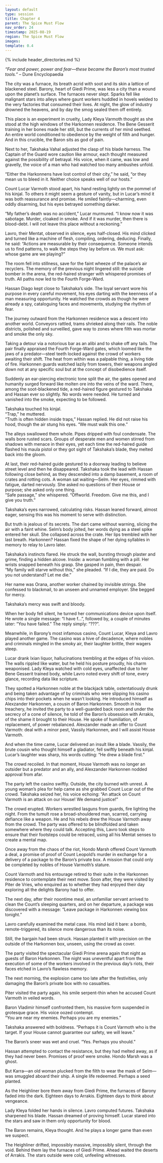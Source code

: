 ```yaml
---
layout: default
type: session
title: Chapter 4
parent: The Spice Must Flow
nav_order: 24
timestamp: 2025-08-19
region: The Spice Must Flow
images:
template: 0.4
---
```

{% include header_directories.md %}  

*“Fear and power, power and fear—these became the Baron’s most trusted tools.”* – Dune Encyclopaedia 

The city was a furnace, its breath acrid with soot and its skin a lattice of blackened steel. Barony, heart of Giedi Prime, was less a city than a wound upon the planet’s surface. The furnaces never slept. Sparks fell like malignant stars into alleys where gaunt workers huddled in hovels welded to the very factories that consumed their lives. At night, the glow of industry drowned the heavens, and by day the smog sealed them off entirely.  

This place is an experiment in cruelty, Lady Kleya Varmoth thought as she stood at the high windows of the Harkonnen residence. The Bene Gesserit training in her bones made her still, but the currents of her mind seethed. An entire world conditioned to obedience by the weight of filth and hunger. And in this crucible, the Baron sits as god of pain.  

Next to her, Takshaka Vahal adjusted the clasp of his blade harness. The Captain of the Guard wore caution like armour, each thought measured against the possibility of betrayal. His voice, when it came, was low and gravelly, the voice of a man who had watched too many ambushes unfold.  

“Either the Harkonnens have lost control of their city,” he said, “or they mean us to bleed in it. Neither choice speaks well of our hosts.”  

Count Lucar Varmoth stood apart, his hand resting lightly on the pommel of his kinjal. To others it might seem a gesture of vanity, but in Lucar’s mind it was both reassurance and promise. He smiled faintly—charming, even oddly disarming, but his eyes betrayed something darker.  

“My father’s death was no accident,” Lucar murmured. “I know now it was sabotage. Murder, cloaked in smoke. And if it was murder, then there is blood-debt. I will not leave this place without a reckoning.”  

Lavro, their Mentat, observed in silence, eyes half-closed. His mind clicked and turned like a machine of flesh, compiling, ordering, deducing. Finally, he said:
“Actions are measurable by their consequence. Someone intends us to find patterns, to walk the steps they lay before us. We must ask: whose game are we playing?”  

The room fell into stillness, save for the faint wheeze of the palace’s air recyclers. The memory of the previous night lingered still: the suicide bomber in the arena, the red-haired stranger with whispered promises of truth. All paths now led to the Fourth Forge-Ward.  

Hassan Diago kept close to Takshaka’s side. The loyal servant wore his purpose in every careful movement, his eyes darting with the keenness of a man measuring opportunity. He watched the crowds as though he were already a spy, cataloguing faces and movements, studying the rhythm of fear.  

The journey outward from the Harkonnen residence was a descent into another world. Conveyors rattled, trams shrieked along their rails. The noble districts, polished and surveilled, gave way to zones where filth was mortar and smoke the only sky.  

Taking a detour via a notorious bar as an alibi and to shake off any tails. The pair finally appraised the Fourth Forge-Ward gates, which loomed like the jaws of a predator—steel teeth locked against the crowd of workers awaiting their shift. The heat from within was a palpable thing, a living tide of fire. Harkonnen guards watched lazily from towers, their weapons angled down not at any specific soul but at the concept of disobedience itself.  

Suddenly an ear-piercing electronic tone split the air, the gates opened and humanity surged forward like molten ore into the veins of the ward. There, among the soot-blackened tide, a red-haired figure gestured to Takshaka and Hassan ever so slightly. No words were needed. He turned and vanished into the smoke, expecting to be followed.  

Takshaka touched his kinjal.  
“Trap,” he muttered.  
“Truth is often hidden inside traps,” Hassan replied. He did not raise his hood, though the air stung his eyes. “We must walk this one.”  

The alleys swallowed them whole. Pipes dripped with foul condensate. The walls bore rusted scars. Groups of desperate men and women stirred from shadows with menace in their eyes, yet each time the red-haired guide flashed his maula pistol or they got sight of Takshaka’s blade, they melted back into the gloom.  

At last, their red-haired guide gestured to a doorway leading to believe street level and then he disappeared. Takshaka took the lead with Hassan following close behind, as    they descended into a damp basement, a room of crates and rotting cots. A woman sat waiting—Selm. Her eyes, rimmed with fatigue, darted nervously. She asked no questions of their House or purpose; she asked only one thing.  
“Safe passage,” she whispered. “Offworld. Freedom. Give me this, and I give you truth.”  

Takshaka’s eyes narrowed, calculating risks. Hassan leaned forward, almost eager, sensing this was his moment to serve with distinction.  

But truth is jealous of its secrets. The dart came without warning, slicing the air with a faint whine. Selm’s body jolted, her words dying as a steel spike entered her skull. She collapsed across the crate. Her lips trembled with her last breath. Harkonnen? Hassan fixed the shape of her dying syllables in memory to relay to Lavro later.  

Takshaka’s instincts flared. He struck the wall, bursting through plaster and grime, finding a hidden alcove. Inside: a woman fumbling with a pill. Her wrists snapped beneath his grasp. She gasped in pain, then despair.  
“My family will starve without this,” she pleaded. “If I die, they are paid. Do you not understand? Let me die.”  

Her name was Orana, another worker chained by invisible strings. She confessed to blackmail, to an unseen and unnamed employer. She begged for mercy.  

Takshaka’s mercy was swift and bloody.  

When her body fell silent, he turned her communications device upon itself. He wrote a single message: “I have f...”, followed by, a couple of minutes later: “You have failed.” The reply simply: “???”.  

Meanwhile, in Barony’s most infamous casino, Count Lucar, Kleya and Lavro played another game. The casino was a hive of decadence, where nobles and criminals mingled in the smoky air, their laughter brittle, their wagers steep.  

Lucar drank Ixian liquor, hallucinations trembling at the edges of his vision. The walls rippled like water, but he held his posture proudly, his charm weaponised. Lady Kleya watched with cold eyes, unaffected due to her Bene Gesserit trained body, while Lavro noted every shift of tone, every glance, recording data like scripture.  

They spotted a Harkonnen noble at the blackjack table, ostentatiously drunk and being taken advantage of by criminals who were slipping his casino chips into their pockets when he wasn’t looking. He introduced himself as Alexzander Harkonnen, a cousin of Baron Harkonnen. Smooth in his treachery, he invited the party to a well-guarded back room and under the secrecy of a cone of silence, he told of the Baron’s obsession with Arrakis, of the shame it brought to their House. He spoke of humiliation, of replacement, of power rebalanced. Alexzander made an offer to Count Varmoth: deal with a minor pest, Vassily Harkonnen, and I will assist House Varmoth.  

And when the time came, Lucar delivered an insult like a blade. Vassily, the brute cousin who thought himself a gladiator, fell swiftly beneath his kinjal. Lucar’s laughter was sharp, his words cutting:
“He drew a blade first.”  

The crowd recoiled. In that moment, House Varmoth was no longer an outsider but a predator and an ally, and Alexzander Harkonnen nodded approval from afar.  

The party left the casino swiftly. Outside, the city burned with unrest. A young woman’s plea for help came as she grabbed Count Lucar out of the crowd. Takshaka seized her, his voice echoing:
“An attack on Count Varmoth is an attack on our House! We demand justice!”  

The crowd erupted. Workers wrestled lasguns from guards, fire lighting the night. From the tumult rose a broad-shouldered man, scarred, carrying defiance like a weapon. He and his rebels drew the House Varmoth away from the crowd. The party was offered to be blindfolded and taken somewhere where they could talk. Accepting this, Lavro took steps to ensure that their footsteps could be retraced, using all his Mentat senses to create a mental map.  

Once away from the chaos of the riot, Hondo Marsh offered Count Varmoth a deal, a promise of proof of Count Leopold’s murder in exchange for a delivery of a package to the Baron’s private box. A mission that could only be completed by nobles of House Varmoth’s stature.  

Count Varmoth and his entourage retired to their suite in the Harkonnen residence to contemplate their next move. Soon after, they were visited by Piter de Vries, who enquired as to whether they had enjoyed their day exploring all the delights Barony had to offer.  

The next day, after their noontime meal, an unfamiliar servant arrived to clean the Count’s sleeping quarters, and on her departure, a package was discovered with a message: “Leave package in Harkonnen viewing box tonight.”  

Lavro carefully examined the metal case. His mind laid it bare: a bomb, remote-triggered, its silence more dangerous than its noise.  

Still, the bargain had been struck. Hassan planted it with precision on the outside of the Harkonnen box, unseen, using the crowd as cover.  

The party visited the spectacular Giedi Prime arena again that night as guests of Baron Harkonnen. The night was uneventful apart from the execution of some of the workers involved in the previous day’s riots, their faces etched in Lavro’s flawless memory.  

The next morning, the explosion came too late after the festivities, only damaging the Baron’s private box with no casualties.  

Piter visited the party again, his smile serpent-thin when he accused Count Varmoth in veiled words.  

Baron Vladimir himself confronted them, his massive form suspended in grotesque grace. His voice oozed contempt.  
“You are near my enemies. Perhaps you are my enemies.”  

Takshaka answered with boldness. “Perhaps it is Count Varmoth who is the target. If your House cannot guarantee our safety, we will leave.”  

The Baron’s sneer was wet and cruel. “Yes. Perhaps you should.”  

Hassan attempted to contact the resistance, but they had melted away, as if they had never been. Promises of proof were smoke. Hondo Marsh was a ghost.  

But Karra—an old woman plucked from the filth to wear the mask of Selm—was smuggled aboard their ship. A single life redeemed. Perhaps a seed planted.  

As the Heighliner bore them away from Giedi Prime, the furnaces of Barony faded into the dark. Eighteen days to Arrakis. Eighteen days to think about vengeance.  

Lady Kleya folded her hands in silence. Lavro computed futures. Takshaka sharpened his blade. Hassan dreamed of proving himself. Lucar stared into the stars and saw in them only opportunity for blood.  

The Baron remains, Kleya thought. And he plays a longer game than even we suspect.  

The Heighliner drifted, impossibly massive, impossibly silent, through the void. Behind them lay the furnaces of Giedi Prime. Ahead waited the deserts of Arrakis. The stars outside were cold, unfeeling witnesses.  
 
